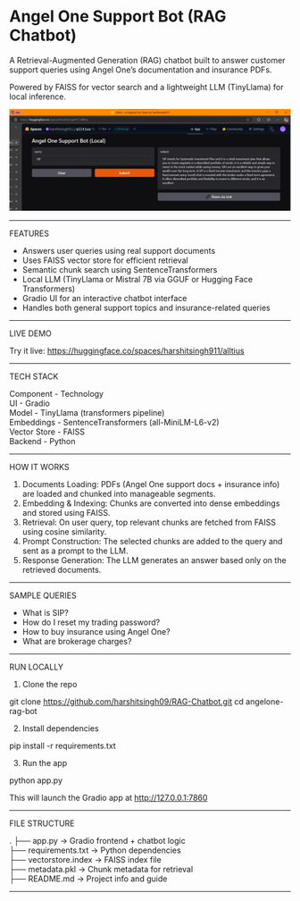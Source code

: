 # Angel One Support Bot (RAG Chatbot)

A Retrieval-Augmented Generation (RAG) chatbot built to answer customer support queries using Angel One’s documentation and insurance PDFs.

Powered by FAISS for vector search and a lightweight LLM (TinyLlama) for local inference.

![Chatbot Screenshot](output%20images/Gradio%20output%20(ONLINE).jpg)

---------------------------

FEATURES

- Answers user queries using real support documents  
- Uses FAISS vector store for efficient retrieval  
- Semantic chunk search using SentenceTransformers  
- Local LLM (TinyLlama or Mistral 7B via GGUF or Hugging Face Transformers)  
- Gradio UI for an interactive chatbot interface  
- Handles both general support topics and insurance-related queries  

---------------------------

LIVE DEMO

Try it live: https://huggingface.co/spaces/harshitsingh911/alltius

---------------------------

TECH STACK

Component      - Technology  
UI             - Gradio  
Model          - TinyLlama (transformers pipeline)  
Embeddings     - SentenceTransformers (all-MiniLM-L6-v2)  
Vector Store   - FAISS  
Backend        - Python  

---------------------------

HOW IT WORKS

1. Documents Loading: PDFs (Angel One support docs + insurance info) are loaded and chunked into manageable segments.  
2. Embedding & Indexing: Chunks are converted into dense embeddings and stored using FAISS.  
3. Retrieval: On user query, top relevant chunks are fetched from FAISS using cosine similarity.  
4. Prompt Construction: The selected chunks are added to the query and sent as a prompt to the LLM.  
5. Response Generation: The LLM generates an answer based only on the retrieved documents.  

---------------------------

SAMPLE QUERIES

- What is SIP?  
- How do I reset my trading password?  
- How to buy insurance using Angel One?  
- What are brokerage charges?  

---------------------------

RUN LOCALLY

1. Clone the repo

git clone https://github.com/harshitsingh09/RAG-Chatbot.git 
cd angelone-rag-bot

2. Install dependencies

pip install -r requirements.txt

3. Run the app

python app.py

This will launch the Gradio app at http://127.0.0.1:7860

---------------------------

FILE STRUCTURE

.
├── app.py                  -> Gradio frontend + chatbot logic  
├── requirements.txt        -> Python dependencies  
├── vectorstore.index       -> FAISS index file  
├── metadata.pkl            -> Chunk metadata for retrieval  
├── README.md               -> Project info and guide  

---------------------------

